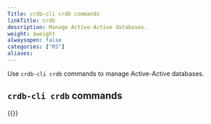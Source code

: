 ```yaml
---
Title: crdb-cli crdb commands
linkTitle: crdb
description: Manage Active-Active databases.
weight: $weight
alwaysopen: false
categories: ["RS"]
aliases:
---
```


Use `crdb-cli crdb` commands to manage Active-Active databases.

## `crdb-cli crdb` commands

{{<table-children columnNames="Command,Description" columnSources="LinkTitle,Description" enableLinks="LinkTitle">}}

